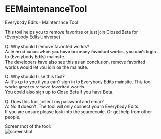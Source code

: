 # EEMaintenanceTool
Everybody Edits - Maintenance Tool  

This tool helps you to remove favorites or just join Closed Beta for (Everybody Edits Universe)  

Q: Why should I remove favorited worlds?  
A: In most cases when you have too many favorited worlds, you can't login to (Everybody Edits) mainsite.  
The developers have also see this as an conclusion, remove favorited worlds would let you join on the mainsite.

Q: Why should I use this tool?  
A: It's up to you if you can't sign in to Everybody Edits mainsite. This tool works great to remove favorited worlds.  
You could also sign up to Close Beta if you have Beta.  

Q: Does this tool collect my password and email?  
A: No It doesn't. The tool will only connect you to Everybody Edits.   
If you are unsure please look into the sourcecode. Or get help from other people.  

Screenshot of the tool:  
![screenshot](https://i.imgur.com/wVcHtK5.png)
